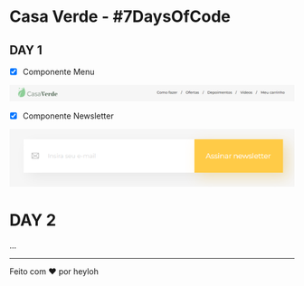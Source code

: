 # Casa Verde - #7DaysOfCode

## DAY 1

- [x] Componente Menu

![Imagem de um Menu com a Logo do Casa verde a esquerda e links de navegação a direita](./.github/assets/menu.png)

- [x] Componente Newsletter

![Image de uma caixa de e-mail com botão para assinar Newsletter](./.github/assets/newsletter.png)

# DAY 2

...

---

Feito com ❤ por heyloh
